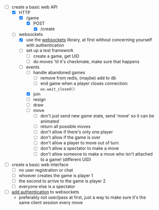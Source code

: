 
- [ ] create a basic web API
  - [x] HTTP
    - [x] /game
      - [x] POST
         - [x] /create
  - [ ] websockets
     - [x] use the [websockets][1] library, at first without concerning yourself with authentication
     - [ ] set up a test framework
        - [ ] create a game, get UID
        - [ ] do moves 'til it's checkmate, make sure that happens
     - [ ] events
         - [ ] handle abandoned games
           - [ ] remove from redis, (maybe) add to db
            - [ ] end game when a player closes connection: `ws.wait_closed()`
         - [x] join
         - [ ] resign
         - [ ] draw
         - [ ] move
            - [ ] don't just send new game state, send 'move' so it can be animated
            - [ ] return all possible moves
            - [ ] don't allow if there's only one player
            - [ ] don't allow if the game is over
            - [ ] don't allow a player to move out of turn
            - [ ] don't allow a spectator to make a move
            - [ ] don't allow someone to make a move who isn't attached to a game! (different UID)

- [ ] create a basic web interface
  - [ ] no user registration or chat
  - [ ] whoever creates the game is player 1
  - [ ] the second to arrive to the game is player 2
  - [ ] everyone else is a spectator

- [ ] [add authentication][2] to websockets
  - preferably not user/pass at first, just a way to make sure it's the same client session every move

[1]: https://websockets.readthedocs.io/en/stable/intro/index.html
[2]: https://websockets.readthedocs.io/en/stable/topics/authentication.html
